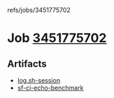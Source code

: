 refs/jobs/3451775702

# Job [3451775702](https://github.com/rokmoln/support-firecloud/runs/3451775702?check_suite_focus=true)

## Artifacts

* [log.sh-session](log.sh-session)
* [sf-ci-echo-benchmark](sf-ci-echo-benchmark)

